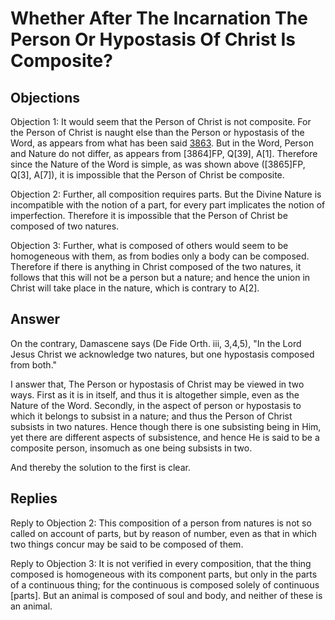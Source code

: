 # Whether After The Incarnation The Person Or Hypostasis Of Christ Is Composite?

## Objections

Objection 1: It would seem that the Person of Christ is not composite. For the Person of Christ is naught else than the Person or hypostasis of the Word, as appears from what has been said [3863](A[2]). But in the Word, Person and Nature do not differ, as appears from [3864]FP, Q[39], A[1]. Therefore since the Nature of the Word is simple, as was shown above ([3865]FP, Q[3], A[7]), it is impossible that the Person of Christ be composite.

Objection 2: Further, all composition requires parts. But the Divine Nature is incompatible with the notion of a part, for every part implicates the notion of imperfection. Therefore it is impossible that the Person of Christ be composed of two natures.

Objection 3: Further, what is composed of others would seem to be homogeneous with them, as from bodies only a body can be composed. Therefore if there is anything in Christ composed of the two natures, it follows that this will not be a person but a nature; and hence the union in Christ will take place in the nature, which is contrary to A[2].

## Answer

On the contrary, Damascene says (De Fide Orth. iii, 3,4,5), "In the Lord Jesus Christ we acknowledge two natures, but one hypostasis composed from both."

I answer that, The Person or hypostasis of Christ may be viewed in two ways. First as it is in itself, and thus it is altogether simple, even as the Nature of the Word. Secondly, in the aspect of person or hypostasis to which it belongs to subsist in a nature; and thus the Person of Christ subsists in two natures. Hence though there is one subsisting being in Him, yet there are different aspects of subsistence, and hence He is said to be a composite person, insomuch as one being subsists in two.

And thereby the solution to the first is clear.

## Replies

Reply to Objection 2: This composition of a person from natures is not so called on account of parts, but by reason of number, even as that in which two things concur may be said to be composed of them.

Reply to Objection 3: It is not verified in every composition, that the thing composed is homogeneous with its component parts, but only in the parts of a continuous thing; for the continuous is composed solely of continuous [parts]. But an animal is composed of soul and body, and neither of these is an animal.